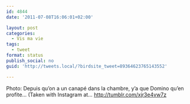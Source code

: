 ```yaml
---
id: 4844
date: '2011-07-08T16:06:01+02:00'

layout: post
categories:
  - Vis ma vie
tags:
  - tweet
format: status
publish_social: no
guid: 'http://tweets.local/?birdsite_tweet=89364623765143552'

---
```


Photo: Depuis qu’on a un canapé dans la chambre, y’a que Domino qu’en profite… (Taken with Instagram at… http://tumblr.com/xjr3e4vw7z
